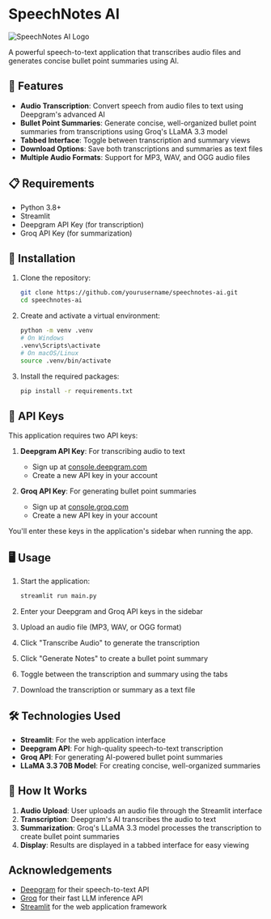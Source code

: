 # SpeechNotes AI

![SpeechNotes AI Logo](https://img.shields.io/badge/SpeechNotes-AI-blue?style=for-the-badge)

A powerful speech-to-text application that transcribes audio files and generates
concise bullet point summaries using AI.

## 🌟 Features

- **Audio Transcription**: Convert speech from audio files to text using
  Deepgram's advanced AI
- **Bullet Point Summaries**: Generate concise, well-organized bullet point
  summaries from transcriptions using Groq's LLaMA 3.3 model
- **Tabbed Interface**: Toggle between transcription and summary views
- **Download Options**: Save both transcriptions and summaries as text files
- **Multiple Audio Formats**: Support for MP3, WAV, and OGG audio files

## 📋 Requirements

- Python 3.8+
- Streamlit
- Deepgram API Key (for transcription)
- Groq API Key (for summarization)

## 🚀 Installation

1. Clone the repository:

   ```bash
   git clone https://github.com/yourusername/speechnotes-ai.git
   cd speechnotes-ai
   ```

2. Create and activate a virtual environment:

   ```bash
   python -m venv .venv
   # On Windows
   .venv\Scripts\activate
   # On macOS/Linux
   source .venv/bin/activate
   ```

3. Install the required packages:
   ```bash
   pip install -r requirements.txt
   ```

## 🔑 API Keys

This application requires two API keys:

1. **Deepgram API Key**: For transcribing audio to text

   - Sign up at [console.deepgram.com](https://console.deepgram.com)
   - Create a new API key in your account

2. **Groq API Key**: For generating bullet point summaries
   - Sign up at [console.groq.com](https://console.groq.com)
   - Create a new API key in your account

You'll enter these keys in the application's sidebar when running the app.

## 🖥️ Usage

1. Start the application:

   ```bash
   streamlit run main.py
   ```

2. Enter your Deepgram and Groq API keys in the sidebar

3. Upload an audio file (MP3, WAV, or OGG format)

4. Click "Transcribe Audio" to generate the transcription

5. Click "Generate Notes" to create a bullet point summary

6. Toggle between the transcription and summary using the tabs

7. Download the transcription or summary as a text file

## 🛠️ Technologies Used

- **Streamlit**: For the web application interface
- **Deepgram API**: For high-quality speech-to-text transcription
- **Groq API**: For generating AI-powered bullet point summaries
- **LLaMA 3.3 70B Model**: For creating concise, well-organized summaries

## 📝 How It Works

1. **Audio Upload**: User uploads an audio file through the Streamlit interface
2. **Transcription**: Deepgram's AI transcribes the audio to text
3. **Summarization**: Groq's LLaMA 3.3 model processes the transcription to
   create bullet point summaries
4. **Display**: Results are displayed in a tabbed interface for easy viewing


##  Acknowledgements

- [Deepgram](https://deepgram.com) for their speech-to-text API
- [Groq](https://groq.com) for their fast LLM inference API
- [Streamlit](https://streamlit.io) for the web application framework

